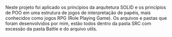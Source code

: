 Neste projeto foi aplicado os princípios da arquitetura SOLID e os princípios de POO em uma estrutura de jogos de interpretação de papéis, mais conhecidos como jogos RPG (Role Playing Game).
Os arquivos e pastas que foram desenvolvidos por mim, estão todos dentro da pasta SRC com excessão da pasta Battle e do arquivo utils.
